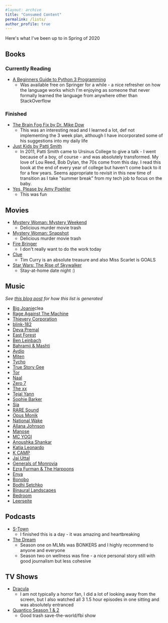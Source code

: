 ```yaml
---
#layout: archive
title: "Consumed Content"
permalink: /lists/
author_profile: true
---
```


Here's what I've been up to in Spring of 2020 

## Books

### Currently Reading

* [A Beginners Guide to Python 3 Programming](https://link.springer.com/book/10.1007%2F978-3-030-20290-3)
    * Was available free on Springer for a while - a nice refresher on how the language works which I'm enjoying as someone that never formally learned the language from anywhere other than StackOverflow


### Finished
* [The Brain Fog Fix by Dr. Mike Dow](https://www.amazon.com/Brain-Fog-Fix-Reclaim-Memory/dp/1401946488)
    * This was an interesting read and I learned a lot, def not implementing the 3 week plan, although I have incorporated some of his suggestions into my daily life
* [Just Kids by Patti Smith](https://www.goodreads.com/book/show/341879.Just_Kids)
    * In 2011, Patti Smith came to Ursinus College to give a talk - I went because of a boy, of course - and was absolutely transformed. My love of Lou Reed, Bob Dylan, the 70s come from this day. I read this book at the end of every year of college but haven't come back to it for a few years. Seems appropriate to revisit in this new time of transition as I take "summer break" from my tech  job to focus on the baby.
* [Yes, Please by Amy Poehler](https://www.goodreads.com/book/show/20910157-yes-please)
    * This was fun


## Movies

* [Mystery Woman: Mystery Weekend](https://www.imdb.com/title/tt0427576/?ref_=ttls_li_tt)
    * Delicious murder movie trash 
* [Mystery Woman: Snapshot](https://www.imdb.com/title/tt0427575/?ref_=ttls_li_tt)
    * Delicious murder movie trash 
* [Fire Bringer](https://www.teamstarkid.com/firebringer)
    * I don't really want to do the work today 
* [Clue](https://en.wikipedia.org/wiki/Clue_(film))
    * Tim Curry is an absolute treasure and also Miss Scarlet is GOALS
* [Star Wars: The Rise of Skywalker](https://en.wikipedia.org/wiki/Star_Wars:_The_Rise_of_Skywalker)
    * Stay-at-home date night :) 

## Music

*See [this blog post](http://mtanco.github.io/recent-artists-list/) for how this list is generated*

* [Big Joanie](https://open.spotify.com/artist/39cxr26gqrCiUgIkz4lA8j)clea
* [Rage Against The Machine](https://open.spotify.com/artist/2d0hyoQ5ynDBnkvAbJKORj)
* [Thievery Corporation](https://open.spotify.com/artist/25KNo5GDS6ZpLkjasaecA3)
* [blink-182](https://open.spotify.com/artist/6FBDaR13swtiWwGhX1WQsP)
* [Deva Premal](https://open.spotify.com/artist/2970BxpdOBQmkMit6i9kVF)
* [East Forest](https://open.spotify.com/artist/0okmfBroVgFuvvljnUbqPW)
* [Ben Leinbach](https://open.spotify.com/artist/1bs286UUnvo0aH5N0nmZEX)
* [Bahramji & Mashti](https://open.spotify.com/artist/7JWJ86duJuQx2rcch6ZDf2)
* [Aydio](https://open.spotify.com/artist/5ciaSthWeAWrVQ4eUJMrpy)
* [Miten](https://open.spotify.com/artist/4jrXM6oLQfV9L458Luwc3P)
* [Tycho](https://open.spotify.com/artist/5oOhM2DFWab8XhSdQiITry)
* [True Story Gee](https://open.spotify.com/artist/6fMLt27jSiBVuciQOYZGwm)
* [Tor](https://open.spotify.com/artist/4dktzc5hWsQPqmovObGZIG)
* [Naal](https://open.spotify.com/artist/7sJr36QeOFmSoyi8ONUTbI)
* [Zero 7](https://open.spotify.com/artist/14H7ag1wpQOsPPQJOD6Dqr)
* [The xx](https://open.spotify.com/artist/3iOvXCl6edW5Um0fXEBRXy)
* [Tejal Yann](https://open.spotify.com/artist/6eGKvCZdc06HkiwZKFlcBY)
* [Sophie Barker](https://open.spotify.com/artist/5338nAeek8WVCOPNnT7Qv2)
* [Sia](https://open.spotify.com/artist/5WUlDfRSoLAfcVSX1WnrxN)
* [RARE Sound](https://open.spotify.com/artist/5gOJdgcftvP4TwPu0oRSfP)
* [Opus Monik](https://open.spotify.com/artist/2dh3BSBT3YA8IaxyWYlVzO)
* [National Wake](https://open.spotify.com/artist/5Qa5aIOHIsdlWlYNsAmv5c)
* [Allana Johnson](https://open.spotify.com/artist/3hmAY9MInLEYjfgedjLmlL)
* [Manose](https://open.spotify.com/artist/4JuGrH8E5Xgddd61nqIViQ)
* [MC YOGI](https://open.spotify.com/artist/4dkPtsX0xVdn8gZmdMdFuk)
* [Anoushka Shankar](https://open.spotify.com/artist/6MTByljF8u5omBltY2VKPU)
* [Katia Leonardo](https://open.spotify.com/artist/4GtyEBxqJU1C33lEEhrQdK)
* [K CAMP](https://open.spotify.com/artist/5bgfj5zUoWpyeVatGDjn6H)
* [Jai Uttal](https://open.spotify.com/artist/00DkRCKgM6Ku90WtOfoYlw)
* [Generals of Monrovia](https://open.spotify.com/artist/7DfXKCsjj0cnLltcrksPnh)
* [Ezra Furman & The Harpoons](https://open.spotify.com/artist/6mMA3DehwLwdvO6YlwUFHk)
* [Enya](https://open.spotify.com/artist/6uothxMWeLWIhsGeF7cyo4)
* [Bonobo](https://open.spotify.com/artist/0cmWgDlu9CwTgxPhf403hb)
* [Bodhi Setchko](https://open.spotify.com/artist/0cehnfsN2VQttlxWPsdkOa)
* [Binaural Landscapes](https://open.spotify.com/artist/5F1SC2pxuIO4iT2LnMIjQn)
* [Bedroom](https://open.spotify.com/artist/3mXEkxBGXkKZpukA0J4y2h)
* [Leerseite](https://open.spotify.com/artist/7l8dnU5tDk33Zw78dgfwi5)




## Podcasts

* [S-Town](https://stownpodcast.org)
    * I finished this is a day - it was amazing and heartbreaking
* [The Dream](https://www.stitcher.com/podcast/stitcher/the-dream)
    * Season one on MLMs was BONKERS and I highly recommend to anyone and everyone
    * Season two on wellness was fine - a nice personal story still with good journalism but less cohesive

## TV Shows

* [Dracula](https://en.wikipedia.org/wiki/Dracula_(2020_TV_series))
    * I am not typically a horror fan, I did a lot of looking away from the screen, but I also watched all 3 1.5 hour episodes in one sitting and was absolutely entranced
* [Quantico Season 1 & 2](https://en.wikipedia.org/wiki/Quantico_(TV_series))
    * Good trash save-the-world/fbi show
